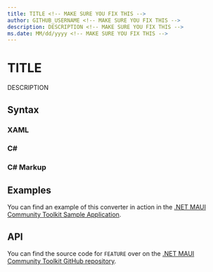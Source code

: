 ```yaml
---
title: TITLE <!-- MAKE SURE YOU FIX THIS -->
author: GITHUB_USERNAME <!-- MAKE SURE YOU FIX THIS -->
description: DESCRIPTION <!-- MAKE SURE YOU FIX THIS -->
ms.date: MM/dd/yyyy <!-- MAKE SURE YOU FIX THIS -->
---
```


# TITLE <!-- MAKE SURE YOU FIX THIS -->

DESCRIPTION <!-- MAKE SURE YOU FIX THIS -->

## Syntax

<!-- MAKE SURE YOU FILL THIS IN -->

### XAML

### C#

### C# Markup

## Examples

You can find an example of this converter in action in the [.NET MAUI Community Toolkit Sample Application](https://github.com/CommunityToolkit/Maui/blob/main/samples/CommunityToolkit.Maui.Sample/COMPLETE_THIS_PATH). <!-- MAKE SURE YOU FIX THIS -->

## API

You can find the source code for `FEATURE` over on the [.NET MAUI Community Toolkit GitHub repository](https://github.com/CommunityToolkit/Maui/blob/main/src/COMPLETE_THIS_PATH). <!-- MAKE SURE YOU FIX THIS -->
